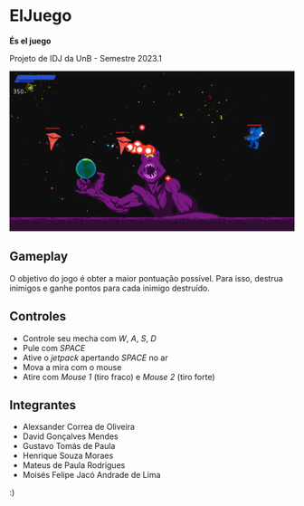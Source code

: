 # ElJuego

**És el juego**

Projeto de IDJ da UnB - Semestre 2023.1

![el_juego_1](./Screenshots/el_juego_1.png)

## Gameplay

O objetivo do jogo é obter a maior pontuação possível. Para isso, destrua inimigos e ganhe pontos para cada inimigo destruído.

## Controles

- Controle seu mecha com _W_, _A_, _S_, _D_
- Pule com _SPACE_
- Ative o _jetpack_ apertando _SPACE_ no ar
- Mova a mira com o mouse
- Atire com _Mouse 1_ (tiro fraco) e _Mouse 2_ (tiro forte)

## Integrantes

- Alexsander Correa de Oliveira
- David Gonçalves Mendes
- Gustavo Tomás de Paula
- Henrique Souza Moraes
- Mateus de Paula Rodrigues
- Moisés Felipe Jacó Andrade de Lima

:)
